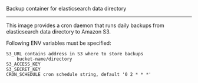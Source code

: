 Backup container for elasticsearch data directory
_________________________________________________

This image provides a cron daemon that runs daily backups from elasticsearch data directory to Amazon S3.

Following ENV variables must be specified:

    S3_URL contains address in S3 where to store backups
        bucket-name/directory
    S3_ACCESS_KEY
    S3_SECRET_KEY
    CRON_SCHEDULE cron schedule string, default '0 2 * * *'
